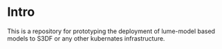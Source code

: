 # Intro

This is a repository for prototyping the deployment of lume-model based models to S3DF or any other kubernates infrastructure.